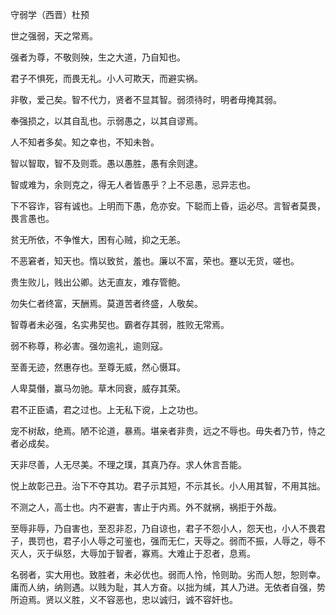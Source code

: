   
守弱学（西晋）杜预  

世之强弱，天之常焉。  

强者为尊，不敬则殃，生之大道，乃自知也。  

君子不惧死，而畏无礼。小人可欺天，而避实祸。  

非敬，爱己矣。智不代力，贤者不显其智。弱须待时，明者毋掩其弱。  

奉强损之，以其自乱也。示弱愚之，以其自谬焉。  

人不知者多矣。知之幸也，不知未咎。  

智以智取，智不及则乖。愚以愚胜，愚有余则逮。  

智或难为，余则克之，得无人者皆愚乎？上不忌愚，忌异志也。  

下不容诈，容有诚也。上明而下愚，危亦安。下聪而上昏，运必尽。言智者莫畏，畏言愚也。  

贫无所依，不争惟大，困有心贼，抑之无恙。  

不恶窘者，知天也。惰以致贫，羞也。廉以不富，荣也。蹇以无货，嗟也。  

贵生败儿，贱出公卿。达无直友，难存管鲍。  

勿失仁者终富，天酬焉。莫道苦者终盛，人敬矣。  

智尊者未必强，名实弗契也。霸者存其弱，胜败无常焉。  

弱不称尊，称必害。强勿逾礼，逾则寇。  

至善无迹，然惠存也。至尊无威，然心慑耳。  

人卑莫僭，赢马勿驰。草木同衰，威存其荣。  

君不正臣谲，君之过也。上无私下谠，上之功也。  

宠不树敌，绝焉。陋不论道，暴焉。堪亲者非贵，远之不辱也。毋失者乃节，恃之者必成矣。  

天非尽善，人无尽美。不理之璞，其真乃存。求人休言吾能。  

悦上故彰己丑。治下不夺其功。君子示其短，不示其长。小人用其智，不用其拙。  

不测之人，高士也。内不避害，害止于内焉。外不就祸，祸拒于外哉。  

至辱非辱，乃自害也，至忍非忍，乃自谅也，君子不怨小人，怨天也，小人不畏君子，畏罚也，君子小人辱之可鉴也，强而无仁，天辱之。弱而不振，人辱之，辱不灭人，灭于纵怒，大辱加于智者，寡焉。大难止于忍者，息焉。  

名弱者，实大用也。致胜者，未必优也。弱而人怜，怜则助。劣而人恕，恕则幸。庸而人纳，纳则遇。以贱为耻，其人方奋。以拙为缄，其人乃进。无依者自强，势所迫焉。贤以义胜，义不容恶也，忠以诚归，诚不容奸也。  
